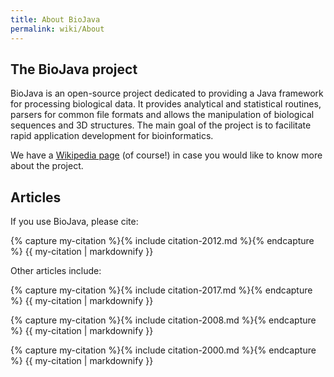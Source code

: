 ```yaml
---
title: About BioJava
permalink: wiki/About
---
```


The BioJava project
-------------------

BioJava is an open-source project dedicated to providing a Java framework for processing biological data. It provides analytical and statistical routines, parsers for common file formats and allows the manipulation of biological sequences and 3D structures. The main goal of the project is to facilitate rapid application development for bioinformatics.

We have a <a href="https://wikipedia.org/wiki/BioJava">Wikipedia page</a> (of course!) in case you would like to know more about the project.

Articles
--------

If you use BioJava, please cite:

  {% capture my-citation %}{% include citation-2012.md %}{% endcapture %}
  {{ my-citation | markdownify }}

Other articles include:

  {% capture my-citation %}{% include citation-2017.md %}{% endcapture %}
  {{ my-citation | markdownify }}

  {% capture my-citation %}{% include citation-2008.md %}{% endcapture %}
  {{ my-citation | markdownify }}

  {% capture my-citation %}{% include citation-2000.md %}{% endcapture %}
  {{ my-citation | markdownify }}
